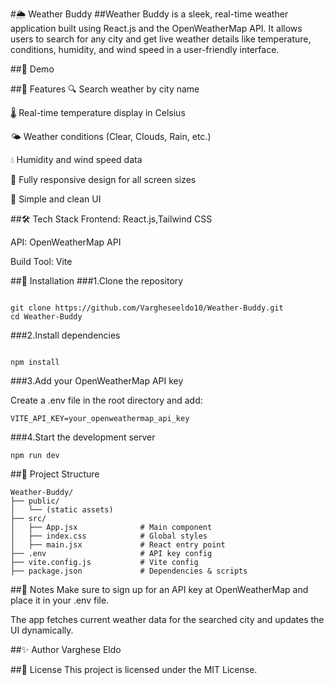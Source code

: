 #🌦️ Weather Buddy
##Weather Buddy is a sleek, real-time weather application built using React.js and the OpenWeatherMap API. It allows users to search for any city and get live weather details like temperature, conditions, humidity, and wind speed in a user-friendly interface.

##📸 Demo
<!-- Update with actual image path if available -->

##🚀 Features
🔍 Search weather by city name

🌡️ Real-time temperature display in Celsius

🌤️ Weather conditions (Clear, Clouds, Rain, etc.)

💧 Humidity and wind speed data

📱 Fully responsive design for all screen sizes

🧭 Simple and clean UI

##🛠️ Tech Stack
Frontend: React.js,Tailwind CSS

API: OpenWeatherMap API

Build Tool: Vite

##🔧 Installation
###1.Clone the repository

```

git clone https://github.com/Vargheseeldo10/Weather-Buddy.git
cd Weather-Buddy
``` 
###2.Install dependencies 

```

npm install
```
###3.Add your OpenWeatherMap API key

Create a .env file in the root directory and add:

```
VITE_API_KEY=your_openweathermap_api_key
```
###4.Start the development server

```
npm run dev
```
##🧩 Project Structure
```
Weather-Buddy/
├── public/
│   └── (static assets)
├── src/
│   ├── App.jsx              # Main component
│   ├── index.css            # Global styles
│   ├── main.jsx             # React entry point
├── .env                     # API key config
├── vite.config.js           # Vite config
├── package.json             # Dependencies & scripts
```
##📌 Notes
Make sure to sign up for an API key at OpenWeatherMap and place it in your .env file.

The app fetches current weather data for the searched city and updates the UI dynamically.

##✨ Author
Varghese Eldo

##📄 License
This project is licensed under the MIT License.
